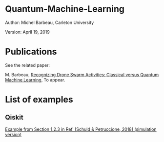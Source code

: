 # Quantum-Machine-Learning

Author: Michel Barbeau, Carleton University

Version: April 19, 2019

# Publications

See the related paper:

M. Barbeau, [Recognizing Drone Swarm Activities: Classical versus Quantum Machine Learning](), To appear.

# List of examples

## Qiskit

[Example from Section 1.2.3 in Ref. [Schuld & Petruccione, 2018] (simulation version)](https://github.com/michelbarbeau/Quantum-Machine-Learning/blob/master/Schuld_Petruccion_2018_sim.py)
